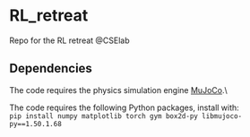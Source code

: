 # RL_retreat
Repo for the RL retreat @CSElab

## Dependencies
The code requires the physics simulation engine [MuJoCo](https://www.roboti.us/index.html).\

The code requires the following Python packages, install with:\
`pip install numpy matplotlib torch gym box2d-py libmujoco-py==1.50.1.68`
